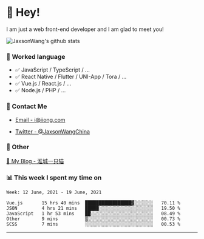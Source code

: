 # 👋 Hey!

I am just a web front-end developer and I am glad to meet you!

![JaxsonWang's github stats](https://github-readme-stats.vercel.app/api?username=JaxsonWang&&show_icons=true&&title_color=1abc9c&&icon_color=1abc9c)


### 📝 Worked language

- ✅ JavaScript / TypeScript / ...
- ✅ React Native / Flutter / UNI-App / Tora / ...
- ✅ Vue.js / React.js / ...
- ✅ Node.js / PHP / ...

### 📮 Contact Me

- [Email - i@iiong.com](mailto:i@iiong.com)

- [Twitter - @JaxsonWangChina](https://twitter.com/JaxsonWangChina)

### 🤪 Other

[📌 My Blog - 淮城一只猫](https://iiong.com)

### 📊 This week I spent my time on

<!--START_SECTION:waka-->
```text
Week: 12 June, 2021 - 19 June, 2021

Vue.js       15 hrs 40 mins  █████████████████▓░░░░░░░   70.11 % 
JSON         4 hrs 21 mins   █████░░░░░░░░░░░░░░░░░░░░   19.50 % 
JavaScript   1 hr 53 mins    ██░░░░░░░░░░░░░░░░░░░░░░░   08.49 % 
Other        9 mins          ▒░░░░░░░░░░░░░░░░░░░░░░░░   00.73 % 
SCSS         7 mins          ░░░░░░░░░░░░░░░░░░░░░░░░░   00.53 % 
```
<!--END_SECTION:waka-->

---
